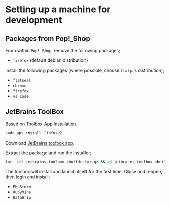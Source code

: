 # Setting up a machine for development

## Packages from Pop!_Shop

From within `Pop!_Shop`, remove the following packages;

* `firefox` (default debian distribution)

 install the following packages (where possible, choose `flatpak` distribution);

* `flatseal`
* `chrome`
* `firefox`
* `vs code`

## JetBrains ToolBox

Based on [Toolbox App installation](https://www.jetbrains.com/help/toolbox-app/toolbox-app-silent-installation.html#tba_installation).

```bash
sudo apt install libfuse2
```

Download [JetBrains toolbox app](https://www.jetbrains.com/toolbox-app/).

Extract the package and run the installer;

```bash
tar -xzf jetbrains-toolbox-<build>.tar.gz && cd jetbrains-toolbox-<build>/bin && ./jetbrains-toolbox
```

The toolbox will install and launch itself for the first time. Close and reopen, then login and install;

* `PhpStorm`
* `RubyMine`
* `DataGrip`
